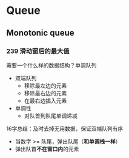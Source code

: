 # Queue

## Monotonic queue

### 239 滑动窗后的最大值

需要一个什么样的数据结构？单调队列

- 双端队列
  - 移除最左边的元素
  - 移除最右边的元素
  - 在最右边插入元素
- 单调性
  - 对队首到队尾单调递减

16字总结：及时去掉无用数据，保证双端队列有序

- 当数字 >= 队尾，弹出队尾（**和单调栈一样**）
- 弹出队首**不在窗口内**的元素
